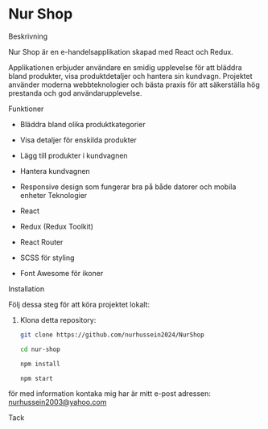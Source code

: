 # Nur Shop

 Beskrivning

Nur Shop är en e-handelsapplikation skapad med React och Redux.

 Applikationen erbjuder användare en smidig upplevelse för att bläddra bland produkter, visa produktdetaljer och hantera sin kundvagn. Projektet använder moderna webbteknologier och bästa praxis för att säkerställa hög prestanda och god användarupplevelse.

Funktioner

- Bläddra bland olika produktkategorier
- Visa detaljer för enskilda produkter
- Lägg till produkter i kundvagnen
- Hantera kundvagnen
- Responsive design som fungerar bra på både datorer och mobila enheter
 Teknologier

- React
- Redux (Redux Toolkit)
- React Router
- SCSS för styling
- Font Awesome för ikoner

Installation

Följ dessa steg för att köra projektet lokalt:

1. Klona detta repository:
   ```bash
   git clone https://github.com/nurhussein2024/NurShop

   cd nur-shop
   
   npm install

   npm start

 för med information kontaka mig  har är mitt e-post adressen: nurhussein2003@yahoo.com

Tack